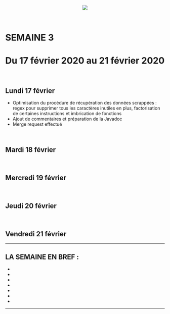 <p align="center"><img src="https://zupimages.net/up/20/06/pd6r.png"></p>
<br/>

# SEMAINE 3
# Du 17 février 2020 au 21 février 2020
<br/>

## Lundi 17 février
* Optimisation du procédure de récupération des données scrappées : regex pour supprimer tous les caractères inutiles en plus, factorisation de certaines instructions et imbrication de fonctions
* Ajout de commentaires et préparation de la Javadoc
* Merge request effectué
<br/>

## Mardi 18 février

<br/>

## Mercredi 19 février

<br/>

## Jeudi 20 février

<br/>

## Vendredi 21 février




---------------------------------

**LA SEMAINE EN BREF :** 
- 
- 
- 
- 
- 
- 
- 
- 

---------------------------------

